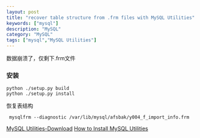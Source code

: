 ```yaml
---
layout: post
title: "recover table structure from .frm files with MySQL Utilities"
keywords: ["mysql"]
description: "MySQL"
category: "MySQL"
tags: ["mysql","MySQL Utilities"]
---
```


  数据崩溃了，仅剩下.frm文件

###  安装


```
python ./setup.py build
python ./setup.py install
```

恢复表结构

```
 mysqlfrm --diagnostic /var/lib/mysql/afsbak/y004_f_import_info.frm 
```

[MySQL Utilities-Download](https://downloads.mysql.com/archives/utilities/)
[How to Install MySQL Utilities](https://dev.mysql.com/doc/mysql-utilities/1.6/en/mysql-utils-install-source.html)
